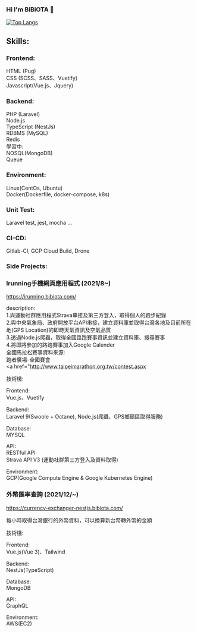 ### Hi I'm BiBiOTA 👋

[![Top Langs](https://github-readme-stats.vercel.app/api/top-langs/?username=BIBIOTA&theme=dark)](https://github.com/anuraghazra/github-readme-stats)

##  Skills:

### Frontend: <br />
HTML (Pug) <br />
CSS (SCSS、SASS、Vuetify)  <br />
Javascript(Vue.js、Jquery)  <br />

### Backend: <br />
PHP (Laravel)  <br />
Node.js  <br />
TypeScript (NestJs)  <br />
RDBMS (MySQL)  <br />
Redis  <br />
學習中:   <br />
NOSQL(MongoDB)  <br />
Queue  <br />

### Environment: <br />
Linux(CentOs, Ubuntu)  <br />
Docker(Dockerfile, docker-compose, k8s)  <br />

### Unit Test: <br />
Laravel test, jest, mocha ...  <br />

### CI-CD: <br />
Gitlab-CI, GCP Cloud Build, Drone  <br />

###  Side Projects:
### Irunning手機網頁應用程式 (2021/8~) <br/>

<a href="https://irunning.bibiota.com/">https://irunning.bibiota.com/</a>  <br/>

description:
<br />
1.與運動社群應用程式Strava串接及第三方登入，取得個人的跑步紀錄
<br />
2.與中央氣象局、政府開放平台API串接，建立資料庫並取得台灣各地及目前所在地(GPS Location)的即時天氣資訊及空氣品質
<br />
3.透過Node.js爬蟲，取得全國路跑賽事資訊並建立資料庫、搜尋賽事
<br />
4.將即將參加的路跑賽事加入Google Calender
<br />
全國馬拉松賽事資料來源:
<br />
跑者廣場-全國賽會
<br />
<a href="http://www.taipeimarathon.org.tw/contest.aspx


技術棧: <br/>

Frontend:  <br/>
Vue.js、Vuetify  <br/>

Backend: <br/>
Laravel 9(Swoole + Octane), Node.js(爬蟲、GPS鄉鎮區取得服務)  <br />

Database: <br/>
MYSQL <br />

API: <br/>
RESTful API <br/>
Strava API V3 (運動社群第三方登入及資料取得)

Environment:  <br/>
GCP(Google Compute Engine & Google Kubernetes Engine)  <br/>

### 外幣匯率查詢 (2021/12/~) <br/>

<a href="https://currency-exchanger-nestjs.bibiota.com/">https://currency-exchanger-nestjs.bibiota.com/</a>  <br/>

每小時取得台灣銀行的外幣資料，可以換算新台幣轉外幣的金額 <br />

技術棧: <br/>

Frontend:  <br/>
Vue.js(Vue 3)、Tailwind  <br/>

Backend: <br/>
NestJs(TypeScript) <br/>

Database: <br/>
MongoDB <br />

API: <br/>
GraphQL <br/>

Environment:  <br/>
AWS(EC2)  <br/>

<!--
**BIBIOTA/BIBIOTA** is a ✨ _special_ ✨ repository because its `README.md` (this file) appears on your GitHub profile.

Here are some ideas to get you started:

- 🔭 I’m currently working on ...
- 🌱 I’m currently learning ...
- 👯 I’m looking to collaborate on ...
- 🤔 I’m looking for help with ...
- 💬 Ask me about ...
- 📫 How to reach me: ...
- 😄 Pronouns: ...
- ⚡ Fun fact: ...
-->
